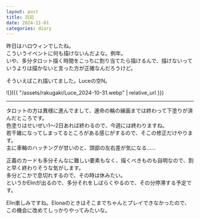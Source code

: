 ```yaml
---
layout: post
title: 日記
date: 2024-11-01
categories: diary
---
```

昨日はハロウィンでしたね。  
こういうイベントに何も描けないんだよな。例年。  
いや、多分タロット描く時間をこっちに割り当てたら描けるんで、描けないっていうよりは描かないと言った方が正確なんだろうけど。

そういえばこれ描いてました。Luceの空N。

![]({{ "/assets/rakugaki/Luce_2024-10-31.webp" | relative_url }})

---

タロットの方は異様に進んでまして、運命の輪の線画までは終わって下塗りが済んだところです。  
色塗りはせいぜい1〜2日あれば終わるので、今週には終わりますね。  
若干雑になってしまってるところがある感じがするので、そこの修正だけやります。  
主に車輪のハッチングが甘いのと、頭部の左右差が気になる……

正義のカードも多分そんなに難しい要素もなく、描くべきものも自明なので、割と早く終わりそうな気がします。  
多分どこかで息切れするので、その時は休みたい。  
というかElinが出るので、多分それをしばらくやるので、その分停滞する予定です。  

Elin楽しみですね。Elonaのときはそこまでちゃんとプレイできなかったので、この機会に改めてしっかりやってみたいな。

